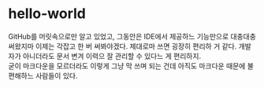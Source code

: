 # hello-world

GitHub를 머릿속으로만 알고 있었고, 그동안은 IDE에서 제공하느 기능만으로 대충대충 써왔지마 이제는 각잡고 한 버 써봐야겠다. 제대로마 쓰면 굉장히 편리하 거 같다. 개발자가 아니더라도 문서 변겨 이력으 잘 관리할 수 있다느 게 편리하지.  
굳이 마크다운을 모르더라도 이렇게 그냥 막 쓰며 되는 건데 아직도 마크다운 때문에 불편해하느 사람들이 있다.

